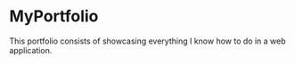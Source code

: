 # MyPortfolio
This portfolio consists of showcasing everything I know how to do in a web application.
